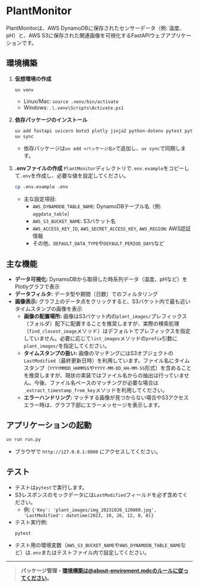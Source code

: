 # PlantMonitor

PlantMonitorは、AWS DynamoDBに保存されたセンサーデータ（例: 温度、pH）と、AWS S3に保存された関連画像を可視化するFastAPIウェブアプリケーションです。

## 環境構築

1. **仮想環境の作成**
   ```bash
   uv venv
   ```
   - Linux/Mac: `source .venv/bin/activate`
   - Windows: `.\.venv\Scripts\Activate.ps1`

2. **依存パッケージのインストール**
   ```bash
   uv add fastapi uvicorn boto3 plotly jinja2 python-dotenv pytest pytest-mock requests
   uv sync
   ```
   - 依存パッケージは`uv add <パッケージ名>`で追加し、`uv sync`で同期します。

3. **.envファイルの作成**
   `PlantMonitor`ディレクトリで`.env.example`をコピーして`.env`を作成し、必要な値を設定してください。
   ```bash
   cp .env.example .env
   ```
   - 主な設定項目:
     - `AWS_DYNAMODB_TABLE_NAME`: DynamoDBテーブル名（例: `aggdata_table`）
     - `AWS_S3_BUCKET_NAME`: S3バケット名
     - `AWS_ACCESS_KEY_ID`, `AWS_SECRET_ACCESS_KEY`, `AWS_REGION`: AWS認証情報
     - その他、`DEFAULT_DATA_TYPE`や`DEFAULT_PERIOD_DAYS`など

## 主な機能

- **データ可視化:** DynamoDBから取得した時系列データ（温度、pHなど）をPlotlyグラフで表示
- **データフィルタ:** データ型や期間（日数）でのフィルタリング
- **画像表示:** グラフ上のデータ点をクリックすると、S3バケット内で最も近いタイムスタンプの画像を表示
  - **画像の配置場所:** 画像はS3バケット内の`plant_images/`プレフィックス（フォルダ）配下に配置することを推奨しますが、実際の検索処理（`find_closest_image`メソッド）はデフォルトでプレフィックスを指定していません。必要に応じて`list_images`メソッドの`prefix`引数に`plant_images/`を指定してください。
  - **タイムスタンプの扱い:** 画像のマッチングにはS3オブジェクトの`LastModified`（最終更新日時）を利用しています。ファイル名にタイムスタンプ（`YYYYMMDD_HHMMSS`や`YYYY-MM-DD_HH-MM-SS`形式）を含めることを推奨しますが、現状の実装ではファイル名からの抽出は行っていません。今後、ファイル名ベースのマッチングが必要な場合は`_extract_timestamp_from_key`メソッドを利用してください。
  - **エラーハンドリング:** マッチする画像が見つからない場合やS3アクセスエラー時は、グラフ下部にエラーメッセージを表示します。

## アプリケーションの起動

```bash
uv run run.py
```
- ブラウザで `http://127.0.0.1:8000` にアクセスしてください。

## テスト

- テストは`pytest`で実行します。
- S3レスポンスのモックデータには`LastModified`フィールドを必ず含めてください。
  - 例: `{'Key': 'plant_images/img_20231026_120000.jpg', 'LastModified': datetime(2023, 10, 26, 12, 0, 0)}`
- テスト実行例:
  ```bash
  pytest
  ```
- テスト用の環境変数（`AWS_S3_BUCKET_NAME`や`AWS_DYNAMODB_TABLE_NAME`など）は`.env`またはテストファイル内で設定してください。

---

> **パッケージ管理・環境構築は@about-enviroment.mdcのルールに従ってください。**
